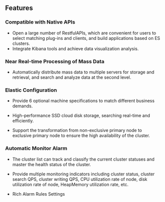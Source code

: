 ## Features
### Compatible with Native APIs

- Open a large number of RestfulAPIs, which are convenient for users to select matching plug-ins and clients, and build applications based on ES clusters.</br>
- Integrate Kibana tools and achieve data visualization analysis.</br>

### Near Real-time Processing of Mass Data

- Automatically distribute mass data to multiple servers for storage and retrieval, and search and analyze data at the second level.

### Elastic Configuration

- Provide 6 optional machine specifications to match different business demands.</br>

- High-performance SSD cloud disk storage, searching real-time and efficiently.</br>

- Support the transformation from non-exclusive primary node to exclusive primary node to ensure the high availability of the cluster.</br>

### Automatic Monitor Alarm

- The cluster list can track and classify the current cluster statuses and master the health status of the cluster.</br>

- Provide multiple monitoring indicators including cluster status, cluster search QPS, cluster writing QPS, CPU utilization rate of node, disk utilization rate of node, HeapMemory utilization rate, etc.</br>

- Rich Alarm Rules Settings</br>
